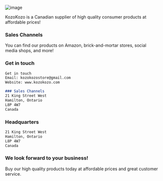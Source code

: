 ![image](https://user-images.githubusercontent.com/82908376/115480911-7b36c080-a219-11eb-9fc6-9a1043377bd4.png)



KozoKozo is a Canadian supplier of high quality consumer products at affordable prices! 

### Sales Channels 

You can find our products on Amazon, brick-and-mortar stores, social media shops, and more! 

### Get in touch 
```markdown
Get in touch
Email: kozokozostore@gmail.com
Website: www.kozokozo.com

### Sales Channels 
21 King Street West
Hamilton, Ontario
L8P 4W7
Canada
```

### Headquarters
```markdown
21 King Street West
Hamilton, Ontario
L8P 4W7
Canada
```
### We look forward to your business!

Buy our high quality products today at affordable prices and great customer service. 
